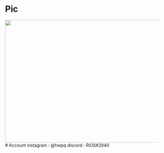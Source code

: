 
  # Pic
  <img src="https://e.top4top.io/p_2208qdm141.gif" width="520" height="400" />
  # Account
  instagram : @hwpq
  discord : RiOS#2940
